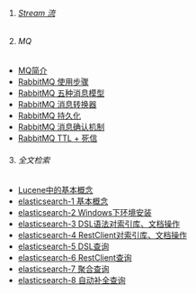 1. ###### [Stream 流][stream]    

2. ###### MQ
-  [MQ简介][mq]
-  [RabbitMQ 使用步骤][rabbitmq1]
-  [RabbitMQ 五种消息模型][rabbitmq2]
-  [RabbitMQ 消息转换器][rabbitmq3]
-  [RabbitMQ 持久化][rabbitmq4]
-  [RabbitMQ 消息确认机制][rabbitmq5]
-  [RabbitMQ TTL + 死信][rabbitmq6]

 
3. ###### 全文检索
-  [Lucene中的基本概念][lucene]
-  [elasticsearch-1 基本概念][es1]
-  [elasticsearch-2 Windows下环境安装][es2]
-  [elasticsearch-3 DSL语法对索引库、文档操作][es3]
-  [elasticsearch-4 RestClient对索引库、文档操作][es4]
-  [elasticsearch-5 DSL查询][es5]
-  [elasticsearch-6 RestClient查询][es6]
-  [elasticsearch-7 聚合查询][es7]
-  [elasticsearch-8 自动补全查询][es8]













[stream]: https://fgq233.github.io/md/java/stream
[mq]: https://fgq233.github.io/md/java/mq
[rabbitmq1]: https://fgq233.github.io/md/java/rabbitmq1
[rabbitmq2]: https://fgq233.github.io/md/java/rabbitmq2
[rabbitmq3]: https://fgq233.github.io/md/java/rabbitmq3
[rabbitmq4]: https://fgq233.github.io/md/java/rabbitmq4
[rabbitmq5]: https://fgq233.github.io/md/java/rabbitmq5
[rabbitmq6]: https://fgq233.github.io/md/java/rabbitmq6
[lucene]: https://fgq233.github.io/md/java/lucene
[es1]: https://fgq233.github.io/md/java/es1
[es2]: https://fgq233.github.io/md/java/es2
[es3]: https://fgq233.github.io/md/java/es3
[es4]: https://fgq233.github.io/md/java/es4
[es5]: https://fgq233.github.io/md/java/es5
[es6]: https://fgq233.github.io/md/java/es6
[es7]: https://fgq233.github.io/md/java/es7
[es8]: https://fgq233.github.io/md/java/es8
